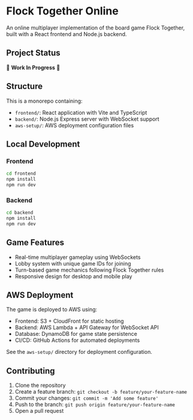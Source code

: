 # Flock Together Online

An online multiplayer implementation of the board game Flock Together, built with a React frontend and Node.js backend.

## Project Status

🚧 **Work In Progress** 🚧

## Structure

This is a monorepo containing:
- `frontend/`: React application with Vite and TypeScript
- `backend/`: Node.js Express server with WebSocket support
- `aws-setup/`: AWS deployment configuration files

## Local Development

### Frontend

```bash
cd frontend
npm install
npm run dev
```

### Backend

```bash
cd backend
npm install
npm run dev
```

## Game Features

- Real-time multiplayer gameplay using WebSockets
- Lobby system with unique game IDs for joining
- Turn-based game mechanics following Flock Together rules
- Responsive design for desktop and mobile play

## AWS Deployment

The game is deployed to AWS using:
- Frontend: S3 + CloudFront for static hosting
- Backend: AWS Lambda + API Gateway for WebSocket API
- Database: DynamoDB for game state persistence
- CI/CD: GitHub Actions for automated deployments

See the `aws-setup/` directory for deployment configuration.

## Contributing

1. Clone the repository
2. Create a feature branch: `git checkout -b feature/your-feature-name`
3. Commit your changes: `git commit -m 'Add some feature'`
4. Push to the branch: `git push origin feature/your-feature-name`
5. Open a pull request